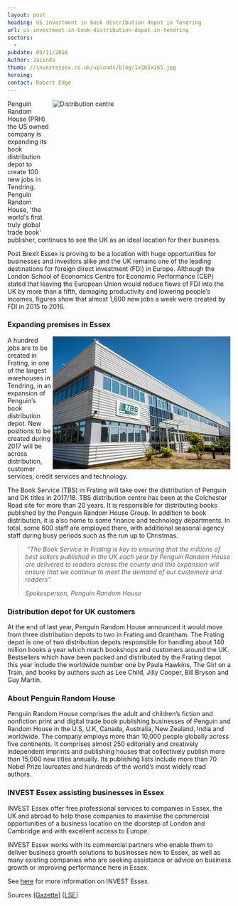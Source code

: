 ```yaml
---
layout: post
heading: US investment in book distribution depot in Tendring
url: us-investment-in-book-distribution-depot-in-tendring
sectors:
  -  
pubdate: 09/11/2016
Author: Jacinda
thumb: //investessex.co.uk/uploads/blog/1x165x165.jpg
heroimg: 
contact: Robert Edge
---
```

<p><img alt='Distribution centre' src='http://www.investessex.co.uk/uploads/about/distribution_centre_700.jpg' style='width: 400px; height: 300px; margin-left: 2px; margin-right: 2px; float: right;'/>Penguin Random House (PRH) the US owned company is expanding its book distribution depot to create 100 new jobs in Tendring. Penguin Random House, 'the world's first truly global trade book' publisher, continues to see the UK as an ideal location for their business.</p><p>Post Brexit Essex is proving to be a location with huge opportunities for businesses and investors alike and the UK remains one of the leading destinations for foreign direct investment (FDI) in Europe. Although the London School of Economics Centre for Economic Performance (CEP) stated that leaving the European Union would reduce flows of FDI into the UK by more than a fifth, damaging productivity and lowering people’s incomes, figures show that almost 1,600 new jobs a week were created by FDI in 2015 to 2016.</p><h3>Expanding premises in Essex</h3><p><img alt='Penguin Random House ' src='../uploads/blog/_ALS8203_400.jpg' style='width: 400px; height: 299px; margin-left: 2px; margin-right: 2px; float: right;'/></p><p>A hundred jobs are to be created in Frating, in one of the largest warehouses in Tendring, in an expansion of Penguin’s book distribution depot. New positions to be created during 2017 will be across distribution, customer services, credit services and technology.</p><p>The Book Service (TBS) in Frating will take over the distribution of Penguin and DK titles in 2017/18. TBS distribution centre has been at the Colchester Road site for more than 20 years. It is responsible for distributing books published by the Penguin Random House Group. In addition to book distribution, it is also home to some finance and technology departments. In total, some 600 staff are employed there, with additional seasonal agency staff during busy periods such as the run up to Christmas.</p><blockquote><p> <em>“The Book Service in Frating is key to ensuring that the millions of best sellers published in the UK each year by Penguin Random House are delivered to readers across the county and this expansion will ensure that we continue to meet the demand of our customers and readers”.</em></p><p><em>Spokesperson, Penguin Random House</em></p></blockquote><h3>Distribution depot for UK customers </h3><p>At the end of last year, Penguin Random House announced it would move from three distribution depots to two in Frating and Grantham. The Frating depot is one of two distribution depots responsible for handling about 140 million books a year which reach bookshops and customers around the UK. Bestsellers which have been packed and distributed by the Frating depot this year include the worldwide number one by Paula Hawkins, The Girl on a Train, and books by authors such as Lee Child, Jilly Cooper, Bill Bryson and Guy Martin.</p><h3>About Penguin Random House</h3><p>Penguin Random House comprises the adult and children’s fiction and nonfiction print and digital trade book publishing businesses of Penguin and Random House in the U.S, U.K, Canada, Australia, New Zealand, India and worldwide. The company employs more than 10,000 people globally across five continents. It comprises almost 250 editorially and creatively independent imprints and publishing houses that collectively publish more than 15,000 new titles annually. Its publishing lists include more than 70 Nobel Prize laureates and hundreds of the world’s most widely read authors.</p><h3>INVEST Essex assisting businesses in Essex</h3><p>INVEST Essex offer free professional services to companies in Essex, the UK and abroad to help those companies to maximise the commercial opportunities of a business location on the doorstep of London and Cambridge and with excellent access to Europe.</p><p>INVEST Essex works with its commercial partners who enable them to deliver business growth solutions to businesses new to Essex, as well as many existing companies who are seeking assistance or advice on business growth or improving performance here in Essex.</p><p>See <a href='../index.html'>here</a> for more information on INVEST Essex.</p><p>Sources [<a href='http://www.gazette-news.co.uk/news/local/14845177.Penguin_books_100_more_jobs_in_Frating_distribution_centre/'>Gazette</a>] [<a href='http://www.lse.ac.uk/newsAndMedia/news/archives/2016/04/Brexit-and-foreign-investment.aspx'>LSE</a>] </p>